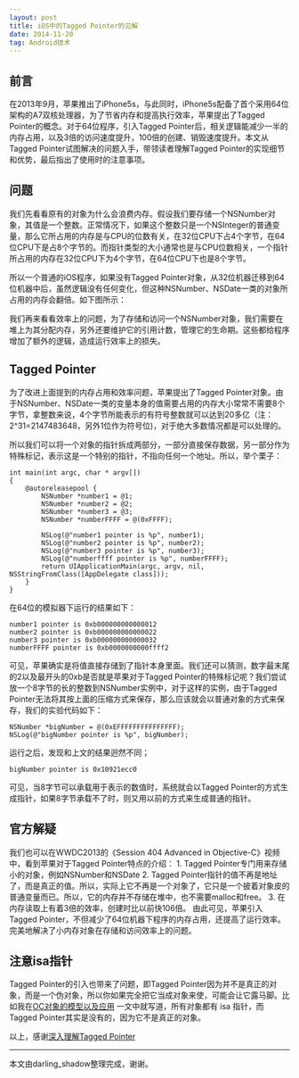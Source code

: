 ```yaml
---
layout: post
title: iOS中的Tagged Pointer的见解
date: 2014-11-20
tag: Android技术
---             
```


<h2>前言</h2>
在2013年9月，苹果推出了iPhone5s，与此同时，iPhone5s配备了首个采用64位架构的A7双核处理器，为了节省内存和提高执行效率，苹果提出了Tagged Pointer的概念。对于64位程序，引入Tagged Pointer后，相关逻辑能减少一半的内存占用，以及3倍的访问速度提升，100倍的创建、销毁速度提升。本文从Tagged Pointer试图解决的问题入手，带领读者理解Tagged Pointer的实现细节和优势，最后指出了使用时的注意事项。
           
<h2>问题</h2>
我们先看看原有的对象为什么会浪费内存。假设我们要存储一个NSNumber对象，其值是一个整数。正常情况下，如果这个整数只是一个NSInteger的普通变量，那么它所占用的内存是与CPU的位数有关，在32位CPU下占4个字节，在64位CPU下是占8个字节的。而指针类型的大小通常也是与CPU位数相关，一个指针所占用的内存在32位CPU下为4个字节，在64位CPU下也是8个字节。

所以一个普通的iOS程序，如果没有Tagged Pointer对象，从32位机器迁移到64位机器中后，虽然逻辑没有任何变化，但这种NSNumber、NSDate一类的对象所占用的内存会翻倍。如下图所示：

我们再来看看效率上的问题，为了存储和访问一个NSNumber对象，我们需要在堆上为其分配内存，另外还要维护它的引用计数，管理它的生命期。这些都给程序增加了额外的逻辑，造成运行效率上的损失。
           
<h2>Tagged Pointer</h2>
为了改进上面提到的内存占用和效率问题，苹果提出了Tagged Pointer对象。由于NSNumber、NSDate一类的变量本身的值需要占用的内存大小常常不需要8个字节，拿整数来说，4个字节所能表示的有符号整数就可以达到20多亿（注：2^31=2147483648，另外1位作为符号位)，对于绝大多数情况都是可以处理的。

所以我们可以将一个对象的指针拆成两部分，一部分直接保存数据，另一部分作为特殊标记，表示这是一个特别的指针，不指向任何一个地址。所以，举个栗子：

```
int main(int argc, char * argv[])
{
    @autoreleasepool {
        NSNumber *number1 = @1;
        NSNumber *number2 = @2;
        NSNumber *number3 = @3;
        NSNumber *numberFFFF = @(0xFFFF);

        NSLog(@"number1 pointer is %p", number1);
        NSLog(@"number2 pointer is %p", number2);
        NSLog(@"number3 pointer is %p", number3);
        NSLog(@"numberffff pointer is %p", numberFFFF);
        return UIApplicationMain(argc, argv, nil, NSStringFromClass([AppDelegate class]));
    }
}
```
在64位的模拟器下运行的结果如下：
```
number1 pointer is 0xb000000000000012
number2 pointer is 0xb000000000000022
number3 pointer is 0xb000000000000032
numberFFFF pointer is 0xb0000000000ffff2
```
可见，苹果确实是将值直接存储到了指针本身里面。我们还可以猜测，数字最末尾的2以及最开头的0xb是否就是苹果对于Tagged Pointer的特殊标记呢？我们尝试放一个8字节的长的整数到NSNumber实例中，对于这样的实例，由于Tagged Pointer无法将其按上面的压缩方式来保存，那么应该就会以普通对象的方式来保存，我们的实验代码如下：
```
NSNumber *bigNumber = @(0xEFFFFFFFFFFFFFFF);
NSLog(@"bigNumber pointer is %p", bigNumber);
```
运行之后，发现和上文的结果迥然不同；
```
bigNumber pointer is 0x10921ecc0
```
可见，当8字节可以承载用于表示的数值时，系统就会以Tagged Pointer的方式生成指针，如果8字节承载不了时，则又用以前的方式来生成普通的指针。

<h2>官方解疑</h2>
我们也可以在WWDC2013的《Session 404 Advanced in Objective-C》视频中，看到苹果对于Tagged Pointer特点的介绍：
1. Tagged Pointer专门用来存储小的对象，例如NSNumber和NSDate
2. Tagged Pointer指针的值不再是地址了，而是真正的值。所以，实际上它不再是一个对象了，它只是一个披着对象皮的普通变量而已。所以，它的内存并不存储在堆中，也不需要malloc和free。
3. 在内存读取上有着3倍的效率，创建时比以前快106倍。
由此可见，苹果引入Tagged Pointer，不但减少了64位机器下程序的内存占用，还提高了运行效率。完美地解决了小内存对象在存储和访问效率上的问题。

<h2>注意isa指针</h2>
Tagged Pointer的引入也带来了问题，即Tagged Pointer因为并不是真正的对象，而是一个伪对象，所以你如果完全把它当成对象来使，可能会让它露马脚。比如我在<a href="https://darling-shadow.github.io/2014/06/OC%E5%AF%B9%E8%B1%A1%E7%9A%84%E6%A8%A1%E5%9E%8B%E4%BB%A5%E5%8F%8A%E5%BA%94%E7%94%A8/">OC对象的模型以及应用</a> 一文中就写道，所有对象都有 isa 指针，而Tagged Pointer其实是没有的，因为它不是真正的对象。

以上，感谢<a href="http://www.infoq.com/cn/articles/deep-understanding-of-tagged-pointer/">深入理解Tagged Pointer</a>


-------------------------------
本文由darling_shadow整理完成，谢谢。
 
 
